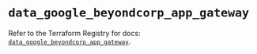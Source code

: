 # `data_google_beyondcorp_app_gateway`

Refer to the Terraform Registry for docs: [`data_google_beyondcorp_app_gateway`](https://registry.terraform.io/providers/hashicorp/google-beta/5.43.1/docs/data-sources/google_beyondcorp_app_gateway).
